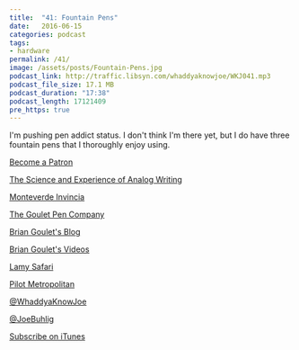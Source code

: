 ```yaml
---
title:  "41: Fountain Pens"
date:   2016-06-15
categories: podcast
tags:
- hardware
permalink: /41/
image: /assets/posts/Fountain-Pens.jpg
podcast_link: http://traffic.libsyn.com/whaddyaknowjoe/WKJ041.mp3
podcast_file_size: 17.1 MB
podcast_duration: "17:38"
podcast_length: 17121409
pre_https: true
---
```

I'm pushing pen addict status. I don't think I'm there yet, but I do have three fountain pens that I thoroughly enjoy using.
<!--more-->

[Become a Patron](http://joebuhlig.com/patron/)

[The Science and Experience of Analog Writing](http://joebuhlig.com/the-science-and-experience-of-analog-writing/)

[Monteverde Invincia](https://www.amazon.com/Monteverde-Invincia-Chrome-Fountain-MV40065F/dp/B00691RCUK/ref=sr_1_3?tag=joebuhlig-20)

[The Goulet Pen Company](http://www.gouletpens.com/)

[Brian Goulet's Blog](http://blog.gouletpens.com/)

[Brian Goulet's Videos](https://www.youtube.com/channel/UCPdFDFTd6P1a__tAr8CrpCQ)

[Lamy Safari](https://www.amazon.com/Lamy-Safari-Fountain-Extra-Charcoal/dp/B00W30C37S/ref=sr_1_3?tag=joebuhlig-20)

[Pilot Metropolitan](https://www.amazon.com/Pilot-Metropolitan-Collection-Fountain-91101/dp/B009M3PJFM/ref=sr_1_4?tag=joebuhlig-20)

[@WhaddyaKnowJoe](https://twitter.com/whaddyaknowjoe)

[@JoeBuhlig](https://twitter.com/JoeBuhlig)

[Subscribe on iTunes](https://itunes.apple.com/us/podcast/whaddya-know-joe/id1035426948)